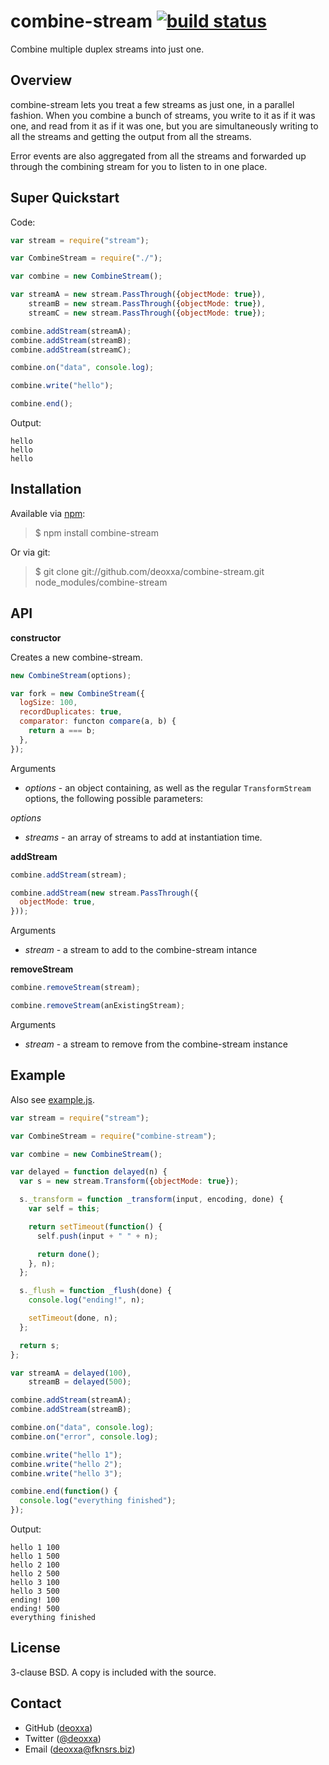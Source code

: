 combine-stream [![build status](https://travis-ci.org/deoxxa/combine-stream.png)](https://travis-ci.org/deoxxa/fork)
===============

Combine multiple duplex streams into just one.

Overview
--------

combine-stream lets you treat a few streams as just one, in a parallel fashion.
When you combine a bunch of streams, you write to it as if it was one, and read
from it as if it was one, but you are simultaneously writing to all the streams
and getting the output from all the streams.

Error events are also aggregated from all the streams and forwarded up through
the combining stream for you to listen to in one place.

Super Quickstart
----------------

Code:

```javascript
var stream = require("stream");

var CombineStream = require("./");

var combine = new CombineStream();

var streamA = new stream.PassThrough({objectMode: true}),
    streamB = new stream.PassThrough({objectMode: true}),
    streamC = new stream.PassThrough({objectMode: true});

combine.addStream(streamA);
combine.addStream(streamB);
combine.addStream(streamC);

combine.on("data", console.log);

combine.write("hello");

combine.end();
```

Output:

```
hello
hello
hello
```

Installation
------------

Available via [npm](http://npmjs.org/):

> $ npm install combine-stream

Or via git:

> $ git clone git://github.com/deoxxa/combine-stream.git node_modules/combine-stream

API
---

**constructor**

Creates a new combine-stream.

```javascript
new CombineStream(options);
```

```javascript
var fork = new CombineStream({
  logSize: 100,
  recordDuplicates: true,
  comparator: functon compare(a, b) {
    return a === b;
  },
});
```

Arguments

* _options_ - an object containing, as well as the regular `TransformStream`
  options, the following possible parameters:

_options_

* _streams_ - an array of streams to add at instantiation time.

**addStream**

```javascript
combine.addStream(stream);
```

```javascript
combine.addStream(new stream.PassThrough({
  objectMode: true,
}));
```

Arguments

* _stream_ - a stream to add to the combine-stream intance

**removeStream**

```javascript
combine.removeStream(stream);
```

```javascript
combine.removeStream(anExistingStream);
```

Arguments

* _stream_ - a stream to remove from the combine-stream instance

Example
-------

Also see [example.js](https://github.com/deoxxa/combine-stream/blob/master/example.js).

```javascript
var stream = require("stream");

var CombineStream = require("combine-stream");

var combine = new CombineStream();

var delayed = function delayed(n) {
  var s = new stream.Transform({objectMode: true});

  s._transform = function _transform(input, encoding, done) {
    var self = this;

    return setTimeout(function() {
      self.push(input + " " + n);

      return done();
    }, n);
  };

  s._flush = function _flush(done) {
    console.log("ending!", n);

    setTimeout(done, n);
  };

  return s;
};

var streamA = delayed(100),
    streamB = delayed(500);

combine.addStream(streamA);
combine.addStream(streamB);

combine.on("data", console.log);
combine.on("error", console.log);

combine.write("hello 1");
combine.write("hello 2");
combine.write("hello 3");

combine.end(function() {
  console.log("everything finished");
});
```

Output:

```
hello 1 100
hello 1 500
hello 2 100
hello 2 500
hello 3 100
hello 3 500
ending! 100
ending! 500
everything finished
```

License
-------

3-clause BSD. A copy is included with the source.

Contact
-------

* GitHub ([deoxxa](http://github.com/deoxxa))
* Twitter ([@deoxxa](http://twitter.com/deoxxa))
* Email ([deoxxa@fknsrs.biz](mailto:deoxxa@fknsrs.biz))
